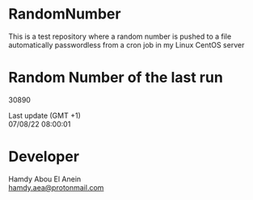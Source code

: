 # RandomNumber    
This is a test repository where a random number is pushed to a file automatically passwordless from a cron job in my Linux CentOS server    
# Random Number of the last run   
30890
      
Last update (GMT +1)    
07/08/22 08:00:01
# Developer    
Hamdy Abou El Anein   
hamdy.aea@protonmail.com
